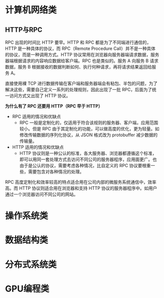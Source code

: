 # 计算机网络类

## HTTP与RPC

RPC 出现的时间比 HTTP 要早。HTTP 和 RPC 都是为了不同端进行通信的，HTTP 是一种具体的协议，而 RPC（Remote Procedure Call）并不是一种具体的协议，而是一种调用方式。HTTP 协议常用在浏览器向服务器端请求数据，服务器端根据请求的内容响应数据给客户端。RPC 也是类似的。服务 A 向服务 B 请求数据，服务 B 根据接收的数据判断如何、执行何种请求，再将请求结果返回给服务 A。

直接使用裸 TCP 进行数据传输在客户端和服务器端会有粘包、半包的问题，为了解决这些，需要自己定义一系列的处理规则，因此出现了一批 RPC，后面为了统一访问方式又出现了 HTTP 协议。

<b>为什么有了 RPC 还要用 HTTP（RPC 早于 HTTP）</b>

- RPC 适用的情况和优缺点
    - RPC 一般是定制化的，仅适用于符合该规则的服务器、客户端，应用范围较小。但是 RPC 由于其定制化的功能，可以做高度的优化，更为轻量。如修改传输数据的序列化协议，从 JSON 格式改为 protobuffer 减少数据的传输量。
- HTTP 适用的情况和优缺点
    - HTTP 协议则是一种公认的标准，各大服务器、浏览器都遵循这个标准，即可以用同一套处理方式去访问不同公司的服务器程序，应用面更广。也由于是公认的协议，需要考虑各种情况，比自定义的 RPC 协议要根重一些，需要包含对各种情况的处理。

RPC 高度定制化和效率较高的特点适合用在公司内部的微服务系统通信中，效率高。而 HTTP 协议则适合用在浏览器和支持 HTTP 协议的服务器程序中。如用户通过一个浏览器访问不同公司的网站。

# 操作系统类

# 数据结构类

# 分布式系统类

# GPU编程类

